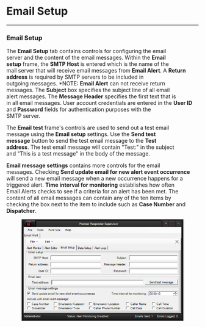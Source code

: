 # Email Setup

***

### **Email Setup**

The **Email Setup** tab contains controls for configuring the email
\
server and the content of the email messages.  Within the **Email**
\
**setup** frame, the **SMTP Host** is entered which is the name of the
\
mail server that will receive email messages from **Email Alert**.  A
**Return address** is required by SMTP servers to be included in
\
outgoing messages. \*NOTE: **Email Alert** can not receive return
\
messages.  The **Subject** box specifies the subject line of all email
\
alert messages.  The **Message Header** specifies the first text that is
\
in all email messages. User account credentials are entered in the
**User ID** and **Password** fields for authentication purposes with the
\
SMTP server.

The **Email test** frame's controls are used to send out a test email
\
message using the **Email setup** settings.  Use the **Send test**
\
**message** button to send the test email message to the **Test**
\
**address**.  The test email message will contain "Test:" in the subject
\
and "This is a test message" in the body of the message.

**Email message settings** contains more controls for the email
\
messages.  Checking **Send update email for new alert event occurrence**
\
will send a new email message when a new occurrence happens for a
\
triggered alert.  **Time interval for monitoring** establishes how often
\
Email Alerts checks to see if a criteria for an alert has been met. The
\
content of all email messages can contain any of the ten items by
\
checking the box next to the item to include such as **Case Number** and
**Dispatcher**.

<figure><img src=".gitbook/assets/Email Setup/image001.png" alt=""><figcaption></figcaption></figure>
